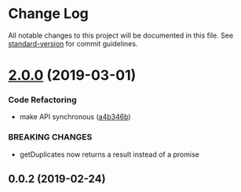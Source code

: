 # Change Log

All notable changes to this project will be documented in this file. See [standard-version](https://github.com/conventional-changelog/standard-version) for commit guidelines.

# [2.0.0](https://github.com/untool/duplitect/compare/v1.1.0...v2.0.0) (2019-03-01)


### Code Refactoring

* make API synchronous ([a4b346b](https://github.com/untool/duplitect/commit/a4b346b))


### BREAKING CHANGES

* getDuplicates now returns a result instead of a promise



<a name="0.0.2"></a>
## 0.0.2 (2019-02-24)
